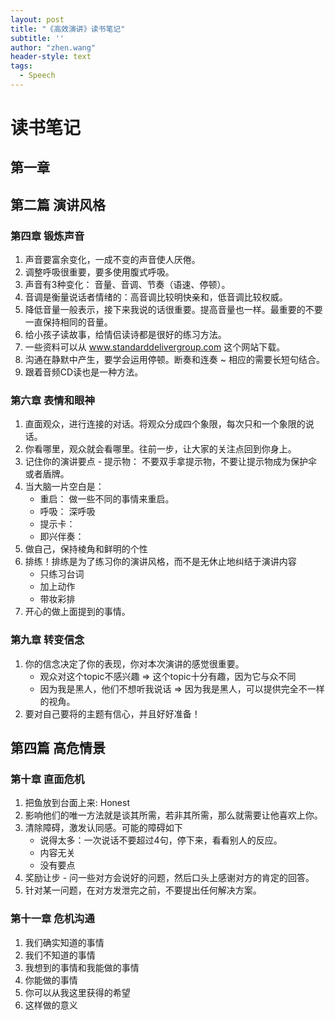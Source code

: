```yaml
---
layout: post
title: "《高效演讲》读书笔记"
subtitle: ''
author: "zhen.wang"
header-style: text
tags:
  - Speech
---
```


# 读书笔记

## 第一章

## 第二篇 演讲风格

### 第四章 锻炼声音

1. 声音要富余变化，一成不变的声音使人厌倦。
2. 调整呼吸很重要，要多使用腹式呼吸。
3. 声音有3种变化： 音量、音调、节奏（语速、停顿）。
4. 音调是衡量说话者情绪的：高音调比较明快亲和，低音调比较权威。
5. 降低音量一般表示，接下来我说的话很重要。提高音量也一样。最重要的不要一直保持相同的音量。
6. 给小孩子读故事，给情侣读诗都是很好的练习方法。
7. 一些资料可以从 www.standarddelivergroup.com 这个网站下载。
8. 沟通在静默中产生，要学会运用停顿。断奏和连奏 ~ 相应的需要长短句结合。
9. 跟着音频CD读也是一种方法。

### 第六章 表情和眼神

1. 直面观众，进行连接的对话。将观众分成四个象限，每次只和一个象限的说话。
2. 你看哪里，观众就会看哪里。往前一步，让大家的关注点回到你身上。
3. 记住你的演讲要点 - 提示物： 不要双手拿提示物，不要让提示物成为保护伞或者盾牌。
4. 当大脑一片空白是：
    * 重启： 做一些不同的事情来重启。
    * 呼吸： 深呼吸
    * 提示卡：
    * 即兴伴奏：
5. 做自己，保持棱角和鲜明的个性
6. 排练！排练是为了练习你的演讲风格，而不是无休止地纠结于演讲内容
    * 只练习台词
    * 加上动作
    * 带妆彩排
7. 开心的做上面提到的事情。

### 第九章 转变信念

1. 你的信念决定了你的表现，你对本次演讲的感觉很重要。
    * 观众对这个topic不感兴趣 => 这个topic十分有趣，因为它与众不同
    * 因为我是黑人，他们不想听我说话 => 因为我是黑人，可以提供完全不一样的视角。
2. 要对自己要将的主题有信心，并且好好准备！

## 第四篇 高危情景

### 第十章 直面危机

1. 把鱼放到台面上来: Honest
2. 影响他们的唯一方法就是谈其所需，若非其所需，那么就需要让他喜欢上你。
3. 清除障碍，激发认同感。可能的障碍如下
    * 说得太多：一次说话不要超过4句，停下来，看看别人的反应。
    * 内容无关
    * 没有要点
4. 奖励让步 - 问一些对方会说好的问题，然后口头上感谢对方的肯定的回答。
5. 针对某一问题，在对方发泄完之前，不要提出任何解决方案。

### 第十一章  危机沟通

1. 我们确实知道的事情
2. 我们不知道的事情
3. 我想到的事情和我能做的事情
4. 你能做的事情
5. 你可以从我这里获得的希望
6. 这样做的意义